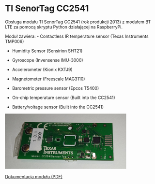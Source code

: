 # TI SenorTag CC2541

Obsługa modułu TI SenorTag CC2541 (rok produkcji 2013) z modułem BT LTE za pomocą skryptu Python działającej na RaspberryPi.

<p>Moduł zawiera:
- Contactless IR temperature sensor (Texas Instruments TMP006)
  
- Humidity Sensor (Sensirion SHT21)

- Gyroscope (Invensense IMU-3000)

- Accelerometer (Kionix KXTJ9)

- Magnetometer (Freescale MAG3110)

- Barometric pressure sensor (Epcos T5400)

- On-chip temperature sensor (Built into the CC2541)

- Battery/voltage sensor (Built into the CC2541)

</p>

<p>
<img src="IMG_20210101_164237.jpg" width="400" />
</p>

<a href="swru324b.pdf" target="_new">Dokumentacja modułu (PDF)</a>
